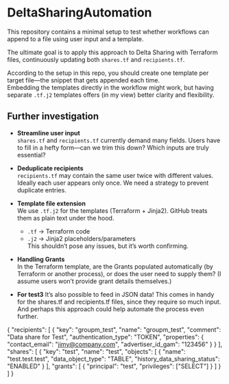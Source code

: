# DeltaSharingAutomation

This repository contains a minimal setup to test whether workflows can append to a file using user input and a template.

The ultimate goal is to apply this approach to Delta Sharing with Terraform files, continuously updating both `shares.tf` and `recipients.tf`.

According to the setup in this repo, you should create one template per target file—the snippet that gets appended each time.  
Embedding the templates directly in the workflow might work, but having separate `.tf.j2` templates offers (in my view) better clarity and flexibility.


## Further investigation

- **Streamline user input**  
  `shares.tf` and `recipients.tf` currently demand many fields. Users have to fill in a hefty form—can we trim this down? Which inputs are truly essential?

- **Deduplicate recipients**  
  `recipients.tf` may contain the same user twice with different values. Ideally each user appears only once. We need a strategy to prevent duplicate entries.

- **Template file extension**  
  We use `.tf.j2` for the templates (Terraform + Jinja2). GitHub treats them as plain text under the hood.  
  - `.tf` → Terraform code  
  - `.j2` → Jinja2 placeholders/parameters  
  This shouldn’t pose any issues, but it’s worth confirming.

- **Handling Grants**  
  In the Terraform template, are the Grants populated automatically (by Terraform or another process), or does the user need to supply them? (I assume users won’t provide grant details themselves.)



- **For test3** 
It’s also possible to feed in JSON data!
This comes in handy for the shares.tf and recipients.tf files, since they require so much input.
And perhaps this approach could help automate the process even further.


{
  "recipients": [
    {
      "key": "groupm_test",
      "name": "groupm_test",
      "comment": "Data share for Test",
      "authentication_type": "TOKEN",
      "properties": {
        "contact_email": "jimy@company.com",
        "advertiser_id_gam": "123456"
      }
    }
  ],
  "shares": [
    {
      "key": "test",
      "name": "test",
      "objects": [
        {
          "name": "test.test.test",
          "data_object_type": "TABLE",
          "history_data_sharing_status": "ENABLED"
        }
      ],
      "grants": [
        {
          "principal": "test",
          "privileges": ["SELECT"]
        }
      ]
    }
  ]
}




